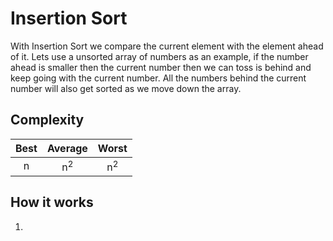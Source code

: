 # Insertion Sort

With Insertion Sort we compare the current element with the element ahead of it. Lets use a unsorted array of numbers as an example, if the number ahead is smaller then the current number then we can toss is behind and keep going with the current number. All the numbers behind the current number will also get sorted as we move down the array.

## Complexity

| Best            | Average             | Worst               |
| :-------------: | :-----------------: | :-----------------: | 
| n               | n<sup>2</sup>       | n<sup>2</sup>       |

## How it works

1. 
